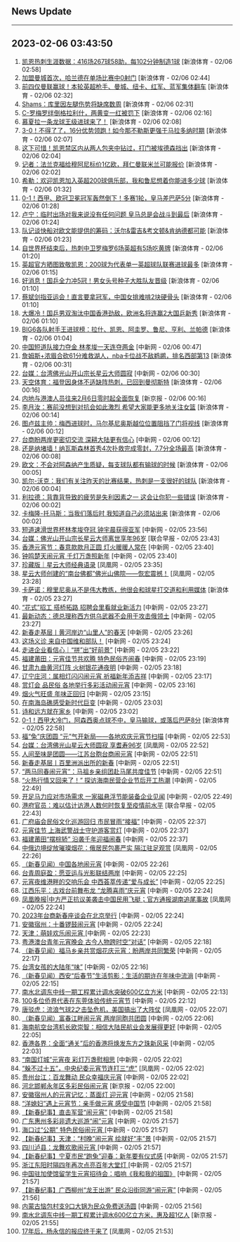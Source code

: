 ## News Update
---
2023-02-06 03:43:50
---
1. <a target="_blank" href="https://k.sina.cn/article_2018499075_784fda0302001lfhr.html?from=sports&subch=osport">凯恩热刺生涯数据：416场267球58助，每102分钟制造1球</a> [新浪体育 - 02/06 02:58]
2. <a target="_blank" href="https://k.sina.cn/article_2018499075_784fda0302001lfhi.html?from=sports&subch=osport">加盟曼城首次，哈兰德在单场比赛中0射门</a> [新浪体育 - 02/06 02:44]
3. <a target="_blank" href="https://k.sina.cn/article_2018499075_784fda0302001lfh9.html?from=sports&subch=osport">前四仅曼联赢球！本轮英超枪手、曼城、纽卡、红军、蓝军集体翻车</a> [新浪体育 - 02/06 02:32]
4. <a target="_blank" href="https://k.sina.cn/article_2018499075_784fda0302001lfhb.html?from=sports&subch=osport">Shams：库里因左腿伤势将缺席数周</a> [新浪体育 - 02/06 02:31]
5. <a target="_blank" href="https://k.sina.cn/article_2018499075_784fda0302001lfh2.html?from=sports&subch=osport">C-罗梅罗绊倒格拉利什，两黄变一红被罚下</a> [新浪体育 - 02/06 02:16]
6. <a target="_blank" href="https://k.sina.cn/article_2971454844_mb11ccd7c03300y1h9.html?from=sports&subch=osport">慕夏拉一条龙球王级进球来了！</a> [新浪体育 - 02/06 02:08]
7. <a target="_blank" href="https://k.sina.cn/article_1436416680_559dfaa8001015xhu.html?from=sports&subch=global">3-0！不得了了，16分优势领跑！如今那不勒斯更强于马拉多纳时期</a> [新浪体育 - 02/06 02:07]
8. <a target="_blank" href="https://k.sina.cn/article_2018499075_784fda0302001lfgx.html?from=sports&subch=osport">这下可惜！凯恩禁区内从两人包夹中钻过，打门被埃德森挡出</a> [新浪体育 - 02/06 02:04]
9. <a target="_blank" href="https://k.sina.cn/article_2018499075_784fda0302001lfgy.html?from=sports&subch=osport">记者：法兰克福给穆阿尼标价1亿欧，拜仁曼联米兰可能报价</a> [新浪体育 - 02/06 02:02]
10. <a target="_blank" href="https://k.sina.cn/article_2018499075_784fda0302001lfgp.html?from=sports&subch=osport">希勒：欢迎凯恩加入英超200球俱乐部，我和鲁尼想着你能进多少球</a> [新浪体育 - 02/06 01:32]
11. <a target="_blank" href="https://k.sina.cn/article_1436416680_559dfaa8001015xhs.html?from=sports&subch=global">0-1！西甲、欧冠卫冕冠军轰然倒下！多赛1轮，皇马差巴萨5分</a> [新浪体育 - 02/06 01:28]
12. <a target="_blank" href="https://k.sina.cn/article_2018499075_784fda0302001lfgn.html?from=sports&subch=osport">卢宁：临时出场对我来说没有任何问题 皇马总是会战斗到最后</a> [新浪体育 - 02/06 01:24]
13. <a target="_blank" href="https://k.sina.cn/article_2018499075_784fda0302001lfgm.html?from=sports&subch=osport">队记谈快船对欧文能提供的筹码：沃尔&雷吉&考文顿&肯纳德都可能</a> [新浪体育 - 02/06 01:23]
14. <a target="_blank" href="https://k.sina.cn/article_2018499075_784fda0302001lfgl.html?from=sports&subch=osport">自世界杯结束后，热刺中卫罗梅罗6场英超有5场吃黄牌</a> [新浪体育 - 02/06 01:20]
15. <a target="_blank" href="https://k.sina.cn/article_2018499075_784fda0302001lfgi.html?from=sports&subch=osport">英超官方晒图致敬凯恩：200球为代表单一英超球队联赛进球最多</a> [新浪体育 - 02/06 01:15]
16. <a target="_blank" href="https://k.sina.cn/article_3181157500_mbd9c9c7c00101mhd9.html?from=sports&subch=pingpang">好消息！国乒全力冲5冠！男女头号种子大胜队友晋级</a> [新浪体育 - 02/06 01:10]
17. <a target="_blank" href="https://k.sina.cn/article_3181157500_mbd9c9c7c00101mhd8.html?from=sports&subch=vollyball">蔡斌剑指亚运会！直言要拿冠军，中国女排难啃2块硬骨头</a> [新浪体育 - 02/06 01:10]
18. <a target="_blank" href="https://k.sina.cn/article_3181157500_mbd9c9c7c00101mhd7.html?from=sports&subch=pingpang">大爆冷！国乒男双淘汰中国香港劲敌，欧洲名将连赢2大国乒新秀</a> [新浪体育 - 02/06 01:10]
19. <a target="_blank" href="https://k.sina.cn/article_2018499075_784fda0302001lfge.html?from=sports&subch=osport">BIG6各队射手王进球榜：拉什、凯恩、阿圭罗、鲁尼、亨利、兰帕德</a> [新浪体育 - 02/06 01:04]
20. <a target="_blank" href="http://www.chinanews.com//ty/2023/02-06/9947999.shtml">中国短道队接力夺金 林孝埈一天连夺两金</a> [中新网 - 02/06 00:47]
21. <a target="_blank" href="https://k.sina.cn/article_1685707867_6479dc5b001019xxs.html?from=sports&subch=nba">詹姆斯+浓眉合砍61分难救湖人，nba卡位战不敌鹈鹕，排名西部第13</a> [新浪体育 - 02/06 00:31]
22. <a target="_blank" href="http://www.chinanews.com//gn/2023/02-06/9947998.shtml">台媒：台湾佛光山开山宗长星云大师圆寂</a> [中新网 - 02/06 00:30]
23. <a target="_blank" href="https://k.sina.cn/article_2018499075_784fda0302001lffx.html?from=sports&subch=osport">天空体育：福登因身体不适缺阵热刺，已回到曼彻斯特</a> [新浪体育 - 02/06 00:16]
24. <a target="_blank" href="https://www.bjnews.com.cn/detail-167561347814333.html">内地与港澳人员往来2月6日零时起全面恢复</a> [新京报 - 02/06 00:16]
25. <a target="_blank" href="https://k.sina.cn/article_2018499075_784fda0302001lffw.html?from=sports&subch=osport">李月汝：赛前没想到对抗会如此激烈 希望大家能更多地关注女篮</a> [新浪体育 - 02/06 00:14]
26. <a target="_blank" href="https://k.sina.cn/article_2018499075_784fda0302001lffy.html?from=sports&subch=osport">图卢兹主帅：梅西进球时，马尔基尼奥斯越位位置阻挡了门将视线</a> [新浪体育 - 02/06 00:12]
27. <a target="_blank" href="http://www.chinanews.com//gn/2023/02-06/9947997.shtml">台商盼两岸更密切交流  深耕大陆更有信心</a> [中新网 - 02/06 00:12]
28. <a target="_blank" href="https://k.sina.cn/article_2018499075_784fda0302001lffv.html?from=sports&subch=osport">还是纳堵墙！纳瓦斯森林首秀4次扑救完成零封，7.7分全场最高</a> [新浪体育 - 02/06 00:08]
29. <a target="_blank" href="https://k.sina.cn/article_2018499075_784fda0302001lfft.html?from=sports&subch=osport">欧文：不会对阿森纳产生质疑，每支球队都有输球的时候</a> [新浪体育 - 02/06 00:05]
30. <a target="_blank" href="https://k.sina.cn/article_2018499075_784fda0302001lffu.html?from=sports&subch=osport">凯尔-沃克：我们有关注昨天的比赛结果，热刺是一支很好的球队</a> [新浪体育 - 02/06 00:04]
31. <a target="_blank" href="https://k.sina.cn/article_2018499075_784fda0302001lffs.html?from=sports&subch=osport">利拉德：背靠背导致的疲劳是失利因素之一 这会让你犯一些错误</a> [新浪体育 - 02/06 00:02]
32. <a target="_blank" href="https://k.sina.cn/article_2018499075_784fda0302001lffq.html?from=sports&subch=osport">卡梅隆-托马斯：当我们落后时 我知道自己必须站出来</a> [新浪体育 - 02/06 00:02]
33. <a target="_blank" href="http://www.chinanews.com//ty/2023/02-05/9947996.shtml">短道速滑世界杯林孝埈夺冠 钟宇晨获得亚军</a> [中新网 - 02/05 23:56]
34. <a target="_blank" href="https://www.zaobao.com/realtime/china/story20230205-1360056">台媒：佛光山开山宗长星云大师离世享年96岁</a> [联合早报 - 02/05 23:43]
35. <a target="_blank" href="http://www.chinanews.com//dwq/2023/02-05/9947995.shtml">香港元宵节：春意款款月正圆 灯火暖暖人常在</a> [中新网 - 02/05 23:40]
36. <a target="_blank" href="http://www.chinanews.com//sh/2023/02-05/9947994.shtml">钟鸣楚天闹元宵 千灯万盏照新年</a> [中新网 - 02/05 23:40]
37. <a target="_blank" href="https://news.ifeng.com/c/8NAPf660myL">珍藏版｜星云大师经典语录</a> [凤凰网 - 02/05 23:35]
38. <a target="_blank" href="https://news.ifeng.com/c/8NAMt1ICFim">星云大师创建的“南台佛都”佛光山佛院——恢宏震撼！</a> [凤凰网 - 02/05 23:28]
39. <a target="_blank" href="https://k.sina.cn/article_2018499075_784fda0302001lfew.html?from=sports&subch=osport">卡萨诺：穆里尼奥从不是伟大教练，他很会和球星打交道和利用媒体</a> [新浪体育 - 02/05 23:27]
40. <a target="_blank" href="http://www.chinanews.com//cj/2023/02-05/9947993.shtml">“花式”招工 搭桥拓路 招聘会里看就业新活力</a> [中新网 - 02/05 23:27]
41. <a target="_blank" href="http://www.chinanews.com//gj/2023/02-05/9947992.shtml">最新动态：德总理称西方供乌武器不会用于攻击俄领土</a> [中新网 - 02/05 23:27]
42. <a target="_blank" href="http://www.chinanews.com//sh/2023/02-05/9947991.shtml">新春走基层丨黄河岸边“山里人”的春天</a> [中新网 - 02/05 23:26]
43. <a target="_blank" href="http://www.chinanews.com//gj/2023/02-05/9947990.shtml">这场义诊 来自中国维和部队！</a> [中新网 - 02/05 23:24]
44. <a target="_blank" href="http://www.chinanews.com//cj/2023/02-05/9947989.shtml">走进企业看信心｜“拼”出“好前景”</a> [中新网 - 02/05 23:22]
45. <a target="_blank" href="http://www.chinanews.com//sh/2023/02-05/9947988.shtml">福建莆田：元宵佳节共欢腾 特色民俗齐闹春</a> [中新网 - 02/05 23:19]
46. <a target="_blank" href="http://www.chinanews.com//sh/2023/02-05/9947987.shtml">甘肃九曲黄河灯阵 火树银花通夜明</a> [中新网 - 02/05 23:18]
47. <a target="_blank" href="http://www.chinanews.com//sh/2023/02-05/9947986.shtml">辽宁庄河：属相灯闪闪闹元宵 祈福新年添吉祥</a> [中新网 - 02/05 23:17]
48. <a target="_blank" href="http://www.chinanews.com//sh/2023/02-05/9947985.shtml">赏灯会 品民俗 各地举行多彩活动闹元宵</a> [中新网 - 02/05 23:16]
49. <a target="_blank" href="http://www.chinanews.com//sh/2023/02-05/9947984.shtml">烟火气旺盛 年味正回归</a> [中新网 - 02/05 23:15]
50. <a target="_blank" href="http://www.chinanews.com//sh/2023/02-05/9947982.shtml">在南海岛礁感受新时代巨变</a> [中新网 - 02/05 23:03]
51. <a target="_blank" href="http://www.chinanews.com//sh/2023/02-05/9947981.shtml">诗和远方就在家乡</a> [中新网 - 02/05 23:02]
52. <a target="_blank" href="https://k.sina.cn/article_2119896207_7e5b0c8f00100z2c1.html?from=sports&subch=global">0-1！西甲大冷门，阿森西奥点球不中，皇马输球，或落后巴萨8分</a> [新浪体育 - 02/05 22:58]
53. <a target="_blank" href="http://www.chinanews.com//sh/2023/02-05/9947979.shtml">福“兔”庆团圆 “元”气开新局——各地欢庆元宵节扫描</a> [中新网 - 02/05 22:53]
54. <a target="_blank" href="https://news.ifeng.com/c/8NAMt1ICFYN">台媒：台湾佛光山星云大师圆寂 享耆寿96岁</a> [凤凰网 - 02/05 22:52]
55. <a target="_blank" href="http://www.chinanews.com//sh/2023/02-05/9947978.shtml">人间至味是团圆——江苏台胞台商闹元宵</a> [中新网 - 02/05 22:51]
56. <a target="_blank" href="http://www.chinanews.com//sh/2023/02-05/9947977.shtml">新春走基层丨百里洲派出所的新春</a> [中新网 - 02/05 22:51]
57. <a target="_blank" href="http://www.chinanews.com//sh/2023/02-05/9947976.shtml">“两马同春闹元宵”：马祖乡亲组团赴马尾共度佳节</a> [中新网 - 02/05 22:51]
58. <a target="_blank" href="http://www.chinanews.com//cj/2023/02-05/9947975.shtml">“火热行情又回来了！” 探访海南民营企业节后开工热潮</a> [中新网 - 02/05 22:49]
59. <a target="_blank" href="http://www.chinanews.com//cj/2023/02-05/9947974.shtml">开足马力应对市场需求 一家磁悬浮节能装备企业见闻</a> [中新网 - 02/05 22:49]
60. <a target="_blank" href="https://www.zaobao.com/realtime/china/story20230205-1360029">港府官员：难以估计访港人数何时恢复至疫情前水平</a> [联合早报 - 02/05 22:43]
61. <a target="_blank" href="http://www.chinanews.com//shipin/cns-d/2023/02-05/news950564.shtml">广府庙会民俗文化巡游回归 市民冒雨“接福”</a> [中新网 - 02/05 22:37]
62. <a target="_blank" href="http://www.chinanews.com//shipin/cns-d/2023/02-05/news950563.shtml">元宵佳节 上海武警战士守护游客赏灯</a> [中新网 - 02/05 22:37]
63. <a target="_blank" href="http://www.chinanews.com//shipin/cns-d/2023/02-05/news950565.shtml">福建莆田“摆棕轿” 沿袭千年迎福闹春</a> [中新网 - 02/05 22:37]
64. <a target="_blank" href="https://news.ifeng.com/c/8NAKJ64GT3h">中俄边境绽放璀璨烟花：俄居民包裹严实 隔江驻足观赏</a> [凤凰网 - 02/05 22:26]
65. <a target="_blank" href="http://www.chinanews.com//sh/2023/02-05/9947967.shtml">（新春见闻）中国各地闹元宵</a> [中新网 - 02/05 22:26]
66. <a target="_blank" href="http://www.chinanews.com//gn/2023/02-05/9947966.shtml">台青周庭盈：愿亚运与光影联结两岸</a> [中新网 - 02/05 22:25]
67. <a target="_blank" href="http://www.chinanews.com//dwq/2023/02-05/9947965.shtml">元宵夜维港畔的交响乐会 中西荟萃传递“爱与成长”</a> [中新网 - 02/05 22:25]
68. <a target="_blank" href="http://www.chinanews.com//shipin/cns-d/2023/02-05/news950562.shtml">江西乐平：古戏台前舞布龙  “龙腾喜雨”庆元宵</a> [中新网 - 02/05 22:24]
69. <a target="_blank" href="https://news.ifeng.com/c/8NACjTk0Ta8">凤凰晚报|中方严正抗议美袭击中国民用飞艇；官方通报湖南追尾事故</a> [凤凰网 - 02/05 22:24]
70. <a target="_blank" href="http://www.chinanews.com//gn/2023/02-05/9947964.shtml">2023年台商新春座谈会在北京举行</a> [中新网 - 02/05 22:24]
71. <a target="_blank" href="http://www.chinanews.com//shipin/cns/2023/02-05/news950561.shtml">安徽宿州：十番锣鼓闹元宵</a> [中新网 - 02/05 22:24]
72. <a target="_blank" href="http://www.chinanews.com//shipin/cns-d/2023/02-05/news950560.shtml">天津：萌娃欢乐闹元宵 </a> [中新网 - 02/05 22:23]
73. <a target="_blank" href="http://www.chinanews.com//dwq/2023/02-05/9947962.shtml">粤港澳台青年元宵晚会 古今人物跨时空“对话”</a> [中新网 - 02/05 22:18]
74. <a target="_blank" href="http://www.chinanews.com//sh/2023/02-05/9947949.shtml">（新春见闻）福马乡亲共赏烟花庆元宵：盼两岸共同繁荣</a> [中新网 - 02/05 22:17]
75. <a target="_blank" href="http://www.chinanews.com//gn/2023/02-05/9947948.shtml">台湾女孩的大陆年“味”</a> [中新网 - 02/05 22:16]
76. <a target="_blank" href="http://www.chinanews.com//sh/2023/02-05/9947947.shtml">（新春见闻）西安“后春节”生活剪影：生活的期许在年味中流淌</a> [中新网 - 02/05 22:15]
77. <a target="_blank" href="http://www.chinanews.com//cj/2023/02-05/9947946.shtml">南水北调东中线一期工程累计调水突破600亿立方米</a> [中新网 - 02/05 22:13]
78. <a target="_blank" href="http://www.chinanews.com//hr/2023/02-05/9947945.shtml">100多位侨界代表在东莞体验传统元宵节</a> [中新网 - 02/05 22:12]
79. <a target="_blank" href="https://news.ifeng.com/c/8NACW0nCy3a">唐驳虎：流浪气球2之击坠危机，美国搞出了大阵仗</a> [凤凰网 - 02/05 22:07]
80. <a target="_blank" href="http://www.chinanews.com//gn/2023/02-05/9947944.shtml">（新春见闻）富春江畔闹元宵 两岸同胞共团圆</a> [中新网 - 02/05 22:06]
81. <a target="_blank" href="http://www.chinanews.com//gn/2023/02-05/9947943.shtml">海南航空台湾机长欧崇智：相信大陆民航业会发展得更好</a> [中新网 - 02/05 22:05]
82. <a target="_blank" href="http://www.chinanews.com//dwq/2023/02-05/9947942.shtml">香港各界：全面“通关”后的香港将焕发东方之珠新风采</a> [中新网 - 02/05 22:03]
83. <a target="_blank" href="http://www.chinanews.com//sh/2023/02-05/9947941.shtml">“南国灯城”元宵夜 彩灯万盏慰相思</a> [中新网 - 02/05 22:02]
84. <a target="_blank" href="https://news.ifeng.com/c/8NAI32ZEQob">“躲不过十五”，中央纪委元宵节连打三“虎”</a> [凤凰网 - 02/05 22:02]
85. <a target="_blank" href="http://www.chinanews.com//shipin/cns/2023/02-05/news950559.shtml">贵州台江：百龙舞动 民众幸福庆元宵</a> [中新网 - 02/05 22:02]
86. <a target="_blank" href="https://www.bjnews.com.cn/detail-167560124714233.html">河北邯郸永年区多彩民俗闹元宵</a> [新京报 - 02/05 22:00]
87. <a target="_blank" href="http://www.chinanews.com//shipin/cns/2023/02-05/news950557.shtml">安徽宿州人的元宵记忆：蒸面灯 迎元宵</a> [中新网 - 02/05 21:58]
88. <a target="_blank" href="http://www.chinanews.com//shipin/cns-d/2023/02-05/news950558.shtml">“洋媳妇”遇上元宵节：亲手做元宵 感受中国节</a> [中新网 - 02/05 21:58]
89. <a target="_blank" href="http://www.chinanews.com//shipin/cns-d/2023/02-05/news950556.shtml">【新春纪事】直击军营“闹元宵”</a> [中新网 - 02/05 21:58]
90. <a target="_blank" href="http://www.chinanews.com//shipin/cns-d/2023/02-05/news950552.shtml">广东惠州多彩非遗大巡游“闹”元宵</a> [中新网 - 02/05 21:57]
91. <a target="_blank" href="http://www.chinanews.com//shipin/cns-d/2023/02-05/news950550.shtml">海口过“公期” 特色民俗闹元宵  </a> [中新网 - 02/05 21:57]
92. <a target="_blank" href="http://www.chinanews.com//shipin/cns-d/2023/02-05/news950551.shtml">【新春纪事】天津：“村晚”闹元宵 绘就好“丰”景</a> [中新网 - 02/05 21:57]
93. <a target="_blank" href="http://www.chinanews.com//shipin/cns-d/2023/02-05/news950549.shtml">四川泸县：龙舞欢歌闹元宵   </a> [中新网 - 02/05 21:57]
94. <a target="_blank" href="http://www.chinanews.com//shipin/cns/2023/02-05/news950555.shtml">【新春纪事】宁夏市民“跑兔”迎春：新年要有仪式感</a> [中新网 - 02/05 21:57]
95. <a target="_blank" href="http://www.chinanews.com//shipin/cns/2023/02-05/news950553.shtml">浙江东阳时隔四年再次点亮百年大堂灯 </a> [中新网 - 02/05 21:57]
96. <a target="_blank" href="http://www.chinanews.com//shipin/cns-d/2023/02-05/news950554.shtml">中国驻加使馆留学生元宵招待会：唱响《我和我的祖国》</a> [中新网 - 02/05 21:57]
97. <a target="_blank" href="http://www.chinanews.com//shipin/cns-d/2023/02-05/news950548.shtml">【新春纪事】广西柳州“龙王出游”  民众沿街同游“闹元宵”</a> [中新网 - 02/05 21:56]
98. <a target="_blank" href="http://www.chinanews.com//shipin/cns-d/2023/02-05/news950547.shtml">内蒙古恼包村支9口大锅为民众免费送汤圆</a> [中新网 - 02/05 21:56]
99. <a target="_blank" href="https://www.bjnews.com.cn/detail-167560237514251.html">南水北调东中线一期工程累计调水600亿立方米，惠及超1亿人</a> [新京报 - 02/05 21:55]
100. <a target="_blank" href="https://news.ifeng.com/c/8NAHJ0tWdOv">17年后，杨永信的报应终于来了</a> [凤凰网 - 02/05 21:53]
